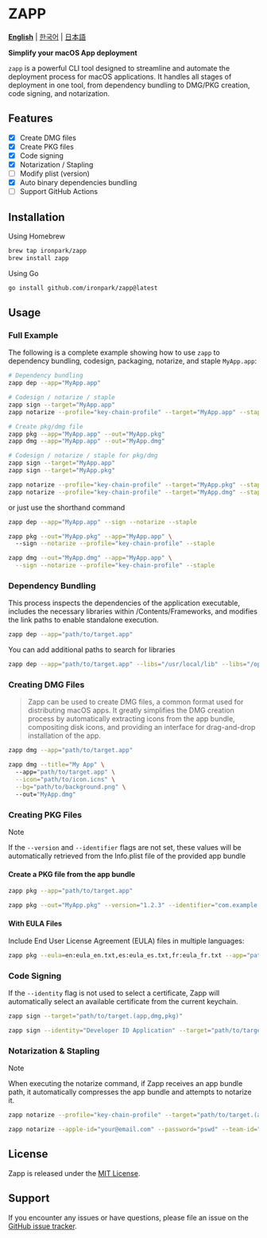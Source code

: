 # ZAPP

[**English**](README.md) | [한국어](README.ko.md) | [日本語](README.ja.md) 

**Simplify your macOS App deployment**

`zapp` is a powerful CLI tool designed to streamline and automate the deployment process for macOS applications. It handles all stages of deployment in one tool, from dependency bundling to DMG/PKG creation, code signing, and notarization.

## Features

- [x] Create DMG files
- [x] Create PKG files
- [x] Code signing
- [x] Notarization / Stapling
- [ ] Modify plist (version)
- [x] Auto binary dependencies bundling
- [ ] Support GitHub Actions

## Installation
Using Homebrew
```bash
brew tap ironpark/zapp
brew install zapp
```
Using Go
```bash
go install github.com/ironpark/zapp@latest
```

## Usage

### Full Example
The following is a complete example showing how to use `zapp` to dependency bundling, codesign, packaging, notarize, and staple `MyApp.app`:

```bash
# Dependency bundling
zapp dep --app="MyApp.app"

# Codesign / notarize / staple
zapp sign --target="MyApp.app"
zapp notarize --profile="key-chain-profile" --target="MyApp.app" --staple

# Create pkg/dmg file
zapp pkg --app="MyApp.app" --out="MyApp.pkg"
zapp dmg --app="MyApp.app" --out="MyApp.dmg"

# Codesign / notarize / staple for pkg/dmg
zapp sign --target="MyApp.app"
zapp sign --target="MyApp.pkg"

zapp notarize --profile="key-chain-profile" --target="MyApp.pkg" --staple
zapp notarize --profile="key-chain-profile" --target="MyApp.dmg" --staple
```
or just use the shorthand command
```bash
zapp dep --app="MyApp.app" --sign --notarize --staple

zapp pkg --out="MyApp.pkg" --app="MyApp.app" \ 
  --sign --notarize --profile="key-chain-profile" --staple

zapp dmg --out="MyApp.dmg" --app="MyApp.app" \
  --sign --notarize --profile="key-chain-profile" --staple
```

### Dependency Bundling
This process inspects the dependencies of the application executable, includes the necessary libraries within /Contents/Frameworks, and modifies the link paths to enable standalone execution.

```bash
zapp dep --app="path/to/target.app"
```
You can add additional paths to search for libraries
```bash
zapp dep --app="path/to/target.app" --libs="/usr/local/lib" --libs="/opt/homebrew/Cellar/ffmpeg/7.0.2/lib"
```


### Creating DMG Files

> Zapp can be used to create DMG files, a common format used for distributing macOS apps.
It greatly simplifies the DMG creation process by automatically extracting icons from the app bundle, compositing disk icons, and providing an interface for drag-and-drop installation of the app.


```bash
zapp dmg --app="path/to/target.app"
```

```bash
zapp dmg --title="My App" \ 
  --app="path/to/target.app" \
  --icon="path/to/icon.icns" \
  --bg="path/to/background.png" \ 
  --out="MyApp.dmg"
```

### Creating PKG Files

> [!NOTE]
> 
> If the `--version` and `--identifier` flags are not set, these values will be automatically retrieved from the Info.plist file of the provided app bundle

#### Create a PKG file from the app bundle
```bash
zapp pkg --app="path/to/target.app"
```

```bash
zapp pkg --out="MyApp.pkg" --version="1.2.3" --identifier="com.example.myapp" --app="path/to/target.app"
```

#### With EULA Files

Include End User License Agreement (EULA) files in multiple languages:

```bash
zapp pkg --eula=en:eula_en.txt,es:eula_es.txt,fr:eula_fr.txt --app="path/to/target.app" 
```
### Code Signing

If the `--identity` flag is not used to select a certificate, Zapp will automatically select an available certificate from the current keychain.

```bash
zapp sign --target="path/to/target.(app,dmg,pkg)"
```
```bash
zapp sign --identity="Developer ID Application" --target="path/to/target.(app,dmg,pkg)"
```

### Notarization & Stapling
> [!NOTE]
> 
> When executing the notarize command, if Zapp receives an app bundle path, it automatically compresses the app bundle and attempts to notarize it.

```bash
zapp notarize --profile="key-chain-profile" --target="path/to/target.(app,dmg,pkg)" --staple
```

```bash
zapp notarize --apple-id="your@email.com" --password="pswd" --team-id="XXXXX" --target="path/to/target.(app,dmg,pkg)" --staple
```

## License

Zapp is released under the [MIT License](LICENSE).

## Support

If you encounter any issues or have questions, please file an issue on the [GitHub issue tracker](https://github.com/ironpark/zapp/issues).

